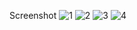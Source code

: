 Screenshot 
![1](https://user-images.githubusercontent.com/60762274/206880170-35b5315f-3065-4d91-b65c-27afb33e7ad5.jpg)
![2](https://user-images.githubusercontent.com/60762274/206880166-e50a0e78-6119-4bbf-9c7b-bdd144a2160c.jpg)
![3](https://user-images.githubusercontent.com/60762274/206880168-3b3019a8-e33f-4185-bc11-6c34ef3bf531.jpg)
![4](https://user-images.githubusercontent.com/60762274/206880169-b999b601-f1b3-45df-aa86-263e5b8fbbb7.jpg)

